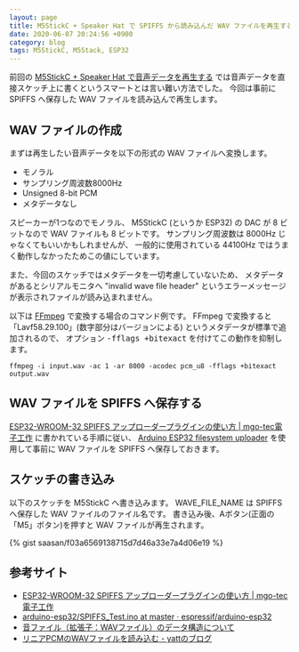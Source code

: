 ```yaml
---
layout: page
title: M5StickC + Speaker Hat で SPIFFS から読み込んだ WAV ファイルを再生する
date: 2020-06-07 20:24:56 +0900
category: blog
tags: M5StickC, M5Stack, ESP32
---
```


前回の
[M5StickC + Speaker Hat で音声データを再生する](/blog/2020/05/25/m5stickc-speaker-hat%E3%81%A7%E9%9F%B3%E5%A3%B0%E3%83%87%E3%83%BC%E3%82%BF%E3%82%92%E5%86%8D%E7%94%9F%E3%81%99%E3%82%8B.html)
では音声データを直接スケッチ上に書くというスマートとは言い難い方法でした。
今回は事前に SPIFFS へ保存した WAV ファイルを読み込んで再生します。

## WAV ファイルの作成

まずは再生したい音声データを以下の形式の WAV ファイルへ変換します。

- モノラル
- サンプリング周波数8000Hz
- Unsigned 8-bit PCM
- メタデータなし

スピーカーが1つなのでモノラル、
M5StickC (というか ESP32) の DAC が 8 ビットなので WAV ファイルも 8 ビットです。
サンプリング周波数は 8000Hz じゃなくてもいいかもしれませんが、
一般的に使用されている 44100Hz ではうまく動作しなかったためこの値にしています。

また、今回のスケッチではメタデータを一切考慮していないため、
メタデータがあるとシリアルモニタへ "invalid wave file header"
というエラーメッセージが表示されファイルが読み込まれません。

以下は
[FFmpeg](https://ffmpeg.org/)
で変換する場合のコマンド例です。
FFmpeg で変換すると「Lavf58.29.100」(数字部分はバージョンによる)
というメタデータが標準で追加されるので、
オプション <kbd>-fflags +bitexact</kbd> を付けてこの動作を抑制します。

    ffmpeg -i input.wav -ac 1 -ar 8000 -acodec pcm_u8 -fflags +bitexact output.wav

## WAV ファイルを SPIFFS へ保存する

[ESP32-WROOM-32 SPIFFS アップローダープラグインの使い方 \| mgo-tec電子工作](https://www.mgo-tec.com/blog-entry-spiffs-uploader-plugin-arduino-esp32.html)
に書かれている手順に従い、
[Arduino ESP32 filesystem uploader](https://github.com/me-no-dev/arduino-esp32fs-plugin)
を使用して事前に  WAV ファイルを SPIFFS へ保存しておきます。

## スケッチの書き込み

以下のスケッチを M5StickC へ書き込みます。
WAVE_FILE_NAME は SPIFFS へ保存した  WAV ファイルのファイル名です。
書き込み後、Aボタン(正面の「M5」ボタン)を押すと WAV ファイルが再生されます。

{% gist saasan/f03a6569138715d7d46a33e7a4d06e19 %}

## 参考サイト

- [ESP32-WROOM-32 SPIFFS アップローダープラグインの使い方 \| mgo-tec電子工作](https://www.mgo-tec.com/blog-entry-spiffs-uploader-plugin-arduino-esp32.html)
- [arduino-esp32/SPIFFS_Test.ino at master · espressif/arduino-esp32](https://github.com/espressif/arduino-esp32/blob/master/libraries/SPIFFS/examples/SPIFFS_Test/SPIFFS_Test.ino)
- [音ファイル（拡張子：WAVファイル）のデータ構造について](https://www.youfit.co.jp/archives/1418)
- [リニアPCMのWAVファイルを読み込む - yattのブログ](https://yatt.hatenablog.jp/entry/20090904/1252078381)
